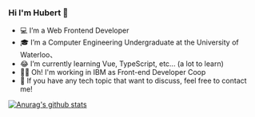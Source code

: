 ### Hi I'm Hubert 👋 

- 💻 I’m a Web Frontend Developer 
- 🎓 I’m a Computer Engineering Undergraduate at the University of Waterloo、
- 😂 I’m currently learning Vue, TypeScript, etc... (a lot to learn)
- 👨‍💻 Oh! I'm working in IBM as Front-end Developer Coop 
- 💬 If you have any tech topic that want to discuss, feel free to contact me!

[![Anurag's github stats](https://github-readme-stats.vercel.app/api?username=Hubert-Zhu)](https://github.com/anuraghazra/github-readme-stats)

